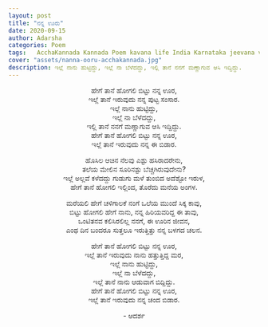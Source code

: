 ```yaml
---
layout: post
title: "ನನ್ನ ಊರು"
date: 2020-09-15
author: Adarsha
categories: Poem
tags:	AcchaKannada Kannada Poem kavana life India Karnataka jeevana village myplace feeling love
cover: "assets/nanna-ooru-acchakannada.jpg"
description: ಇಲ್ಲೆ ನಾನು ಹುಟ್ಟಿದ್ದು, ಇಲ್ಲೆ ನಾ ಬೆಳೆದದ್ದು, ಇಲ್ಲಿ ತಾನೆ ನನಗೆ ಮಣ್ಣಾಗುವ ಆಸಿ ಇದ್ದಿದ್ದು.
---
```


<p align ="center"> ಹೇಗೆ ತಾನೆ ಹೋಗಲಿ ಬಿಟ್ಟು ನನ್ನ ಊರ, <br>
ಇಲ್ಲೆ ತಾನೆ ಇರುವುದು ನನ್ನ ಪುಟ್ಟ ಸಂಸಾರ. <br>
ಇಲ್ಲೆ ನಾನು ಹುಟ್ಟಿದ್ದು, <br>
ಇಲ್ಲೆ ನಾ ಬೆಳೆದದ್ದು, <br>
ಇಲ್ಲಿ ತಾನೆ ನನಗೆ ಮಣ್ಣಾಗುವ ಆಸಿ ಇದ್ದಿದ್ದು. <br>
ಹೇಗೆ ತಾನೆ ಹೋಗಲಿ ಬಿಟ್ಟು ನನ್ನ ಊರ, <br>
ಇಲ್ಲೆ ತಾನೆ ಇರುವುದು ನನ್ನ ಈ ಬಿಡಾರ.</p>

<p align ="center"> ಹೊಸಿಲ ಆಚಿನ ನೆಲವು ಎಶ್ಟು ಹಸಿರಾದರೇನು, <br>
ತಲೆಯ ಮೇಲಿನ ಸೂರಿನಶ್ಟು ಬೆಚ್ಚಗಿರುವುದೇನು? <br>
ಇಲ್ಲೆ ಅಲ್ಲವೆ ಕಳೆದದ್ದು ಗುಡುಗು ಮಳೆ ತುಂಬಿದ ಅದೆಶ್ಟೋ  ಇರುಳ, <br>
ಹೇಗೆ ತಾನೆ ಹೋಗಲಿ ಇಲ್ಲಿಂದ, ತೊರೆದು ಮನೆಯ ಅಂಗಳ. </p>

<p align ="center"> ಮರೆಯಲಿ ಹೇಗೆ ಚಳಿಗಾಲಕೆ ನಂಗೆ ಒಲೆಯ ಮುಂದೆ ಸಿಕ್ಕ ಕಾವು, <br>
ಬಿಟ್ಟು ಹೋಗಲಿ ಹೇಗೆ ನಾನು, ನನ್ನ ಹಿರಿಯವರಿದ್ದ ಈ ತಾವು, <br>
ಒಂಟಿತನವ ಕಲಿಸಿರಲಿಲ್ಲ ನನಗೆ, ಈ ಊರಿನ ಜೀವನ, <br>
ಎಂಥ ದಿನ ಬಂದರೂ ಸುತ್ತಲೂ ಇರುತ್ತಿತ್ತು ನನ್ನ ಬಳಗದ ಚಲನ. </p>

<p align ="center"> ಹೇಗೆ ತಾನೆ ಹೋಗಲಿ ಬಿಟ್ಟು ನನ್ನ ಊರ, <br>
ಇಲ್ಲೆ ತಾನೆ ಇರುವುದು ನಾನು ಹತ್ತುತ್ತಿದ್ದ ಮರ, <br>
ಇಲ್ಲೆ ನಾನು ಹುಟ್ಟಿದ್ದು, <br>
ಇಲ್ಲೆ ನಾ ಬೆಳೆದದ್ದು, <br>
ಇಲ್ಲೆ ತಾನೆ ನಾನು ಆಡುವಾಗ ಬಿದ್ದಿದ್ದು. <br>
ಹೇಗೆ ತಾನೆ ಹೋಗಲಿ ಬಿಟ್ಟು ನನ್ನ ಊರ, <br>
ಇಲ್ಲೆ ತಾನೆ ಇರುವುದು ನನ್ನ ಚಂದ ಬಿಡಾರ. </p>

<p align ="center"> - ಆದರ್ಶ</p>
